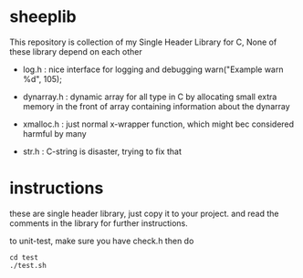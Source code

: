 # sheeplib

This repository is collection of my Single Header Library for C,
None of these library depend on each other

- log.h
    : nice interface for logging and debugging
    warn("Example warn %d", 105);
        
- dynarray.h 
    : dynamic array for all type in C
    by allocating small extra memory in the 
    front of array containing information
    about the dynarray

- xmalloc.h 
    : just normal x-wrapper function,
    which might bec considered harmful by many

- str.h 
    : C-string is disaster, trying to fix that

# instructions

these are single header library, just copy it to your project.
and read the comments in the library for further instructions.

to unit-test, make sure you have check.h 
then do

    cd test
    ./test.sh

